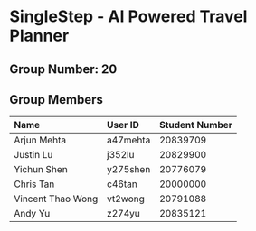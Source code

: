 # SingleStep - AI Powered Travel Planner


## Group Number: 20

## Group Members
|Name | User ID | Student Number |
|:------|:---------|:--------------|
|Arjun Mehta|a47mehta|20839709|
|Justin Lu|j352lu|20829900|
|Yichun Shen|y275shen|20776079|
|Chris Tan|c46tan|20000000|
|Vincent Thao Wong|vt2wong|20791088|
|Andy Yu|z274yu|20835121|
